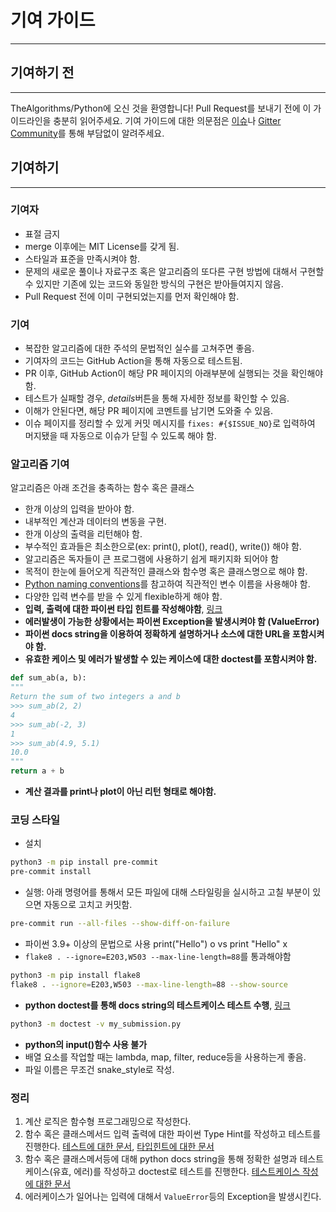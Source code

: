 # 기여 가이드

---

## 기여하기 전

---

TheAlgorithms/Python에 오신 것을 환영합니다! Pull Request를 보내기 전에 이 가이드라인을 충분히 읽어주세요.
기여 가이드에 대한 의문점은 [이슈](https://github.com/TheAlgorithms/Python/issues/new, "이슈")나 [Gitter Community](https://gitter.im/TheAlgorithms, "Gitter")를 통해 부담없이 알려주세요.

## 기여하기

---

### 기여자

- 표절 금지
- merge 이후에는 MIT License를 갖게 됨.
- 스타일과 표준을 만족시켜야 함.
- 문제의 새로운 풀이나 자료구조 혹은 알고리즘의 또다른 구현 방법에 대해서 구현할 수 있지만 기존에 있는 코드와 동일한 방식의 구현은 받아들여지지 않음.
- Pull Request 전에 이미 구현되었는지를 먼저 확인해야 함.

### 기여

- 복잡한 알고리즘에 대한 주석의 문법적인 실수를 고쳐주면 좋음.
- 기여자의 코드는 GitHub Action을 통해 자동으로 테스트됨.
- PR 이후, GitHub Action이 해당 PR 페이지의 아래부분에 실행되는 것을 확인해야 함.
- 테스트가 실패할 경우, <i>details</i>버튼을 통해 자세한 정보를 확인할 수 있음.
- 이해가 안된다면, 해당 PR 페이지에 코멘트를 남기면 도와줄 수 있음.
- 이슈 페이지를 정리할 수 있게 커밋 메시지를 `fixes: #{$ISSUE_NO}`로 입력하여 머지됐을 때 자동으로 이슈가 닫힐 수 있도록 해야 함.

### 알고리즘 기여

알고리즘은 아래 조건을 충족하는 함수 혹은 클래스

- 한개 이상의 입력을 받아야 함.
- 내부적인 계산과 데이터의 변동을 구현.
- 한개 이상의 출력을 리턴해야 함.
- 부수적인 효과들은 최소한으로(ex: print(), plot(), read(), write()) 해야 함.
- 알고리즘은 독자들이 큰 프로그램에 사용하기 쉽게 패키지화 되어야 함
- 목적이 한눈에 들어오게 직관적인 클래스와 함수명 혹은 클래스명으로 해야 함.
- [Python naming conventions](https://peps.python.org/pep-0008/#naming-conventions)를 참고하여 직관적인 변수 이름을 사용해야 함.
- 다양한 입력 변수를 받을 수 있게 flexible하게 해야 함.
- **입력, 출력에 대한 파이썬 타입 힌트를 작성해야함**, [링크](https://docs.python.org/3/library/typing.html)
- **에러발생이 가능한 상황에서는 파이썬 Exception을 발생시켜야 함 (ValueError)**
- **파이썬 docs string을 이용하여 정확하게 설명하거나 소스에 대한 URL을 포함시켜야 함.**
- **유효한 케이스 및 에러가 발생할 수 있는 케이스에 대한 doctest를 포함시켜야 함.**

```py
def sum_ab(a, b):
"""
Return the sum of two integers a and b
>>> sum_ab(2, 2)
4
>>> sum_ab(-2, 3)
1
>>> sum_ab(4.9, 5.1)
10.0
"""
return a + b
```

- **계산 결과를 print나 plot이 아닌 리턴 형태로 해야함.**

### 코딩 스타일

- 설치

```bash
python3 -m pip install pre-commit
pre-commit install
```

- 실행: 아래 명령어를 통해서 모든 파일에 대해 스타일링을 실시하고 고칠 부분이 있으면 자동으로 고치고 커밋함.

```bash
pre-commit run --all-files --show-diff-on-failure
```

- 파이썬 3.9+ 이상의 문법으로 사용 print("Hello") o vs print "Hello" x
- `flake8 . --ignore=E203,W503 --max-line-length=88`를 통과해야함

```bash
python3 -m pip install flake8
flake8 . --ignore=E203,W503 --max-line-length=88 --show-source
```

- **python doctest를 통해 docs string의 테스트케이스 테스트 수행**, [링크](https://realpython.com/python-f-strings/#f-strings-a-new-and-improved-way-to-format-strings-in-python)

```bash
python3 -m doctest -v my_submission.py
```

- **python의 input()함수 사용 불가**
- 배열 요소를 작업할 때는 lambda, map, filter, reduce등을 사용하는게 좋음.
- 파일 이름은 무조건 snake_style로 작성.

### 정리

1. 계산 로직은 함수형 프로그래밍으로 작성한다.
2. 함수 혹은 클래스메서드 입력 출력에 대한 파이썬 Type Hint를 작성하고 테스트를 진행한다.
   [테스트에 대한 문서](http://www.mypy-lang.org), [타입힌트에 대한 문서](https://docs.python.org/3/library/typing.html)
3. 함수 혹은 클래스메서등에 대해 python docs string을 통해 정확한 설명과 테스트케이스(유효, 에러)를 작성하고 doctest로 테스트를 진행한다.
   [테스트케이스 작성에 대한 문서](https://realpython.com/python-f-strings/#f-strings-a-new-and-improved-way-to-format-strings-in-python)
4. 에러케이스가 일어나는 입력에 대해서 `ValueError`등의 Exception을 발생시킨다.
